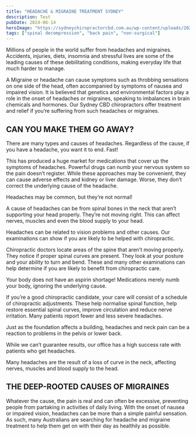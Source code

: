 ```yaml
---
title: "HEADACHE & MIGRAINE TREATMENT SYDNEY"
description: Test
pubDate: 2024-06-14
heroImage: "https://sydneychiropractorcbd.com.au/wp-content/uploads/2024/12/The-Main-Reasons-for-Lower-Back-Pain-1024x1024.jpg"
tags: ["spinal decompression", "back pain", "non-surgical"]
---
```


Millions of people in the world suffer from headaches and migraines. Accidents, injuries, diets, insomnia and stressful lives are some of the leading causes of these debilitating conditions, making everyday life that much harder to manage.

A Migraine or headache can cause symptoms such as throbbing sensations on one side of the head, often accompanied by symptoms of nausea and impaired vision. It is believed that genetics and environmental factors play a role in the onset of headaches or migraines, speaking to imbalances in brain chemicals and hormones. Our Sydney CBD chiropractors offer treatment and relief if you’re suffering from such headaches or migraines.

## CAN YOU MAKE THEM GO AWAY?

There are many types and causes of headaches. Regardless of the cause, if you have a headache, you want it to end. Fast! 

This has produced a huge market for medications that cover up the symptoms of headaches. Powerful drugs can numb your nervous system so the pain doesn’t register. While these approaches may be convenient, they can cause adverse effects and kidney or liver damage. Worse, they don’t correct the underlying cause of the headache. 

Headaches may be common, but they’re not normal! 

A cause of headaches can be from spinal bones in the neck that aren’t supporting your head properly. They’re not moving right. This can affect nerves, muscles and even the blood supply to your head. 

Headaches can be related to vision problems and other causes. Our examinations can show if you are likely to be helped with chiropractic. 

Chiropractic doctors locate areas of the spine that aren’t moving properly. They notice if proper spinal curves are present. They look at your posture and your ability to turn and bend. These and many other examinations can help determine if you are likely to benefit from chiropractic care. 

Your body does not have an aspirin shortage! Medications merely numb your body, ignoring the underlying cause. 

If you’re a good chiropractic candidate, your care will consist of a schedule of chiropractic adjustments. These help normalise spinal function, help restore essential spinal curves, improve circulation and reduce nerve irritation. Many patients report fewer and less severe headaches. 

Just as the foundation affects a building, headaches and neck pain can be a reaction to problems in the pelvis or lower back. 

While we can’t guarantee results, our office has a high success rate with patients who get headaches.

Many headaches are the result of a loss of curve in the neck, affecting nerves, muscles and blood supply to the head. 

## THE DEEP-ROOTED CAUSES OF MIGRAINES

Whatever the cause, the pain is real and can often be excessive, preventing people from partaking in activities of daily living. With the onset of nausea or impaired vision, headaches can be more than a simple painful sensation. As such, many Australians are searching for headache and migraine treatment to help them get on with their day as healthily as possible.